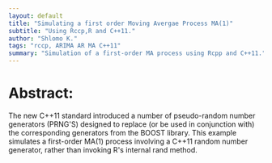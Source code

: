 ```yaml
---
layout: default
title: "Simulating a first order Moving Avergae Process MA(1)"
subtitle: "Using Rccp,R and C++11."
author: "Shlomo K."
tags: "rccp, ARIMA AR MA C++11"
summary: "Simulation of a first-order MA process using Rcpp and C++11."
---
```


# Abstract:

The new C++11 standard introduced a number of pseudo-random number generators (PRNG'S) designed to replace (or be used in conjunction with) the corresponding generators from the BOOST library. This example simulates a first-order MA(1) process involving a C++11 random number generator, rather than invoking R's internal rand method.


